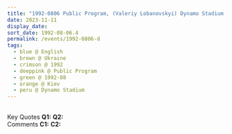 ```yaml
---
title: "1992-0806 Public Program, (Valeriy Lobanovskyi) Dynamo Stadium, Myhaylo Grushevskyi Street 3, Kiev, Ukraine"
date: 2023-11-11
display_date: 
sort_date: 1992-08-06.4
permalink: /events/1992-0806-d
tags:
  - blue @ English
  - brown @ Ukraine
  - crimson @ 1992
  - deeppink @ Public Program
  - green @ 1992-08
  - orange @ Kiev
  - peru @ Dynamo Stadium
---
```


<br>

<wave-list>
  <list-title color="DarkSeaGreen" width="55">Key Quotes</list-title>
  <list-item color="BlanchedAlmond" width="280"><b>Q1:</b> <i></i></list-item>
  <list-item color="Lavender" width="280"><b>Q2:</b> <i></i></list-item>
</wave-list>

<br>

<wave-list>
  <list-title color="DarkSeaGreen" width="55">Comments</list-title>
  <list-item color="BlanchedAlmond" width="280"><b>C1:</b> <i></i></list-item>
  <list-item color="Lavender" width="280"><b>C2:</b> <i></i></list-item>
</wave-list>